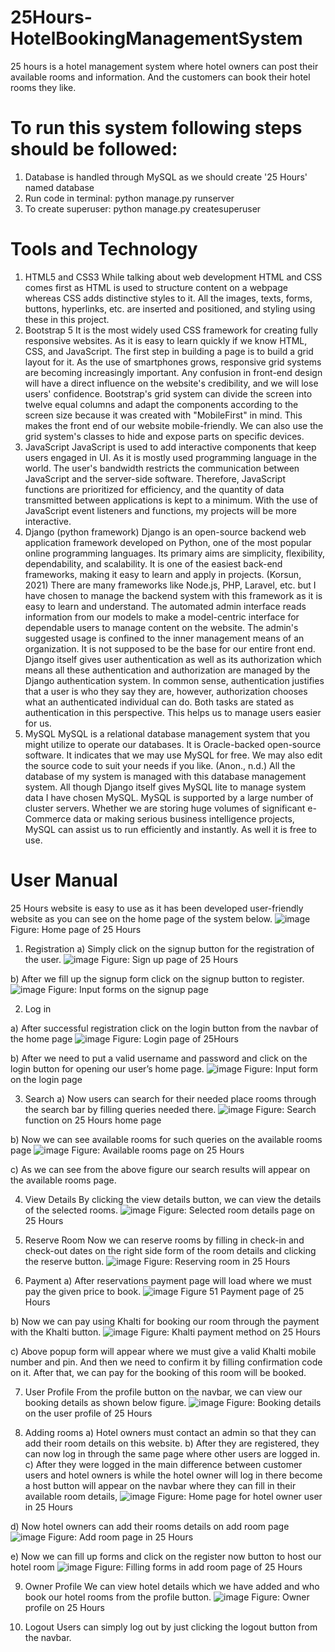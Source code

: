 # 25Hours-HotelBookingManagementSystem
25 hours is a hotel management system where hotel owners can post their available rooms and information. And the customers can book their hotel rooms they like.

# To run this system following steps should be followed:
1. Database is handled through MySQL as we should create '25 Hours' named database
2. Run code in terminal: python manage.py runserver
3. To create superuser:  python manage.py createsuperuser

# Tools and Technology 
1. HTML5 and CSS3
While talking about web development HTML and CSS comes first as HTML is 
used to structure content on a webpage whereas CSS adds distinctive styles
to it. All the images, texts, forms, buttons, hyperlinks, etc. are inserted and 
positioned, and styling using these in this project. 
2. Bootstrap 5
It is the most widely used CSS framework for creating fully responsive 
websites. As it is easy to learn quickly if we know HTML, CSS, and JavaScript. 
The first step in building a page is to build a grid layout for it. As the use of 
smartphones grows, responsive grid systems are becoming increasingly 
important. Any confusion in front-end design will have a direct influence on the 
website's credibility, and we will lose users' confidence. Bootstrap's grid 
system can divide the screen into twelve equal columns and adapt the 
components according to the screen size because it was created with "MobileFirst" in mind. This makes the front end of our website mobile-friendly. We can 
also use the grid system's classes to hide and expose parts on specific 
devices.
3. JavaScript
JavaScript is used to add interactive components that keep users engaged in 
UI. As it is mostly used programming language in the world. The user's 
bandwidth restricts the communication between JavaScript and the server-side 
software. Therefore, JavaScript functions are prioritized for efficiency, and the 
quantity of data transmitted between applications is kept to a minimum. With 
the use of JavaScript event listeners and functions, my projects will be more 
interactive. 
4. Django (python framework)
Django is an open-source backend web application framework developed on 
Python, one of the most popular online programming languages. Its primary 
aims are simplicity, flexibility, dependability, and scalability. It is one of the 
easiest back-end frameworks, making it easy to learn and apply in projects. 
(Korsun, 2021)
There are many frameworks like Node.js, PHP, Laravel, etc. but I have chosen 
to manage the backend system with this framework as it is easy to learn and 
understand. The automated admin interface reads information from our models 
to make a model-centric interface for dependable users to manage content on 
the website. The admin's suggested usage is confined to the inner
management means of an organization. It is not supposed to be the base for 
our entire front end.
Django itself gives user authentication as well as its authorization which means 
all these authentication and authorization are managed by the Django 
authentication system. In common sense, authentication justifies that a user is 
who they say they are, however, authorization chooses what an authenticated 
individual can do. Both tasks are stated as authentication in this perspective.
This helps us to manage users easier for us.
5. MySQL
MySQL is a relational database management system that you might utilize to 
operate our databases. It is Oracle-backed open-source software. It indicates
that we may use MySQL for free. We may also edit the source code to suit 
your needs if you like. (Anon., n.d.)
All the database of my system is managed with this database management 
system. All though Django itself gives MySQL lite to manage system data I 
have chosen MySQL. MySQL is supported by a large number of cluster 
servers. Whether we are storing huge volumes of significant e-Commerce data 
or making serious business intelligence projects, MySQL can assist us to run 
efficiently and instantly. As well it is free to use.


# User Manual
25 Hours website is easy to use as it has been developed user-friendly website as you can see on the home page of the system below.
![image](https://user-images.githubusercontent.com/95069886/165972388-d281cc0d-ee59-4a09-a81c-983e2d500a2a.png) 
Figure: Home page of 25 Hours

1)	Registration
a)	Simply click on the signup button for the registration of the user.
 ![image](https://user-images.githubusercontent.com/95069886/165972674-afaec6da-e695-4c15-a249-066d6994a8e5.png)
Figure: Sign up page of 25 Hours

b)	After we fill up the signup form click on the signup button to register.
![image](https://user-images.githubusercontent.com/95069886/165972744-8ccc3a41-f555-4130-ac66-a564ce0032f1.png)
Figure: Input forms on the signup page


2)	Log in

a)	After successful registration click on the login button from the navbar of the home page
![image](https://user-images.githubusercontent.com/95069886/165972809-0d1c7d2d-f130-4bd5-99d2-8a5345e6fd52.png)
Figure: Login page of 25Hours

b)	After we need to put a valid username and password and click on the login button for opening our user’s home page.
 ![image](https://user-images.githubusercontent.com/95069886/165972925-2f3c511d-b6db-4905-a35e-b016cada157e.png)
Figure: Input form on the login page

3)	Search
a)	Now users can search for their needed place rooms through the search bar by filling queries needed there.
 ![image](https://user-images.githubusercontent.com/95069886/165972979-6a6f0297-bc26-4b3b-acde-fd6eee644c0a.png)
Figure: Search function on 25 Hours home page

b)	Now we can see available rooms for such queries on the available rooms page
 ![image](https://user-images.githubusercontent.com/95069886/165973061-291c4e92-0fdd-4c1e-ac2e-d0e29bcb6270.png)
Figure: Available rooms page on 25 Hours

c)	As we can see from the above figure our search results will appear on the available rooms page.

4)	View Details
By clicking the view details button, we can view the details of the selected rooms.
![image](https://user-images.githubusercontent.com/95069886/165973129-f7226bcc-34d9-45c9-b5b9-938dd8558d5c.png)
Figure: Selected room details page on 25 Hours

5)	Reserve Room
Now we can reserve rooms by filling in check-in and check-out dates on the right side form of the room details and clicking the reserve button.
 ![image](https://user-images.githubusercontent.com/95069886/165973179-e1036132-525e-4f14-b42d-1e108ba0a83d.png)
Figure: Reserving room in 25 Hours

6)	Payment
a)	After reservations payment page will load where we must pay the given price to book.
 ![image](https://user-images.githubusercontent.com/95069886/165973230-42fd5e0e-3f55-4d6a-8667-f9361dd8af90.png)
Figure 51 Payment page of 25 Hours

b)	Now we can pay using Khalti for booking our room through the payment with the Khalti button.
 ![image](https://user-images.githubusercontent.com/95069886/165973257-c39391bb-2468-4cf8-a92d-bc2a0c300829.png)
Figure: Khalti payment method on 25 Hours

c)	Above popup form will appear where we must give a valid Khalti mobile number and pin. And then we need to confirm it by filling confirmation code on it. After that, we can pay for the booking of this room will be booked. 

7)	User Profile
From the profile button on the navbar, we can view our booking details as shown below figure.
![image](https://user-images.githubusercontent.com/95069886/165973312-7eb083b5-112e-40f4-8d21-de4b5a320ae4.png)
Figure: Booking details on the user profile of 25 Hours

8)	Adding rooms
a)	Hotel owners must contact an admin so that they can add their room details on this website.
b)	After they are registered, they can now log in through the same page where other users are logged in.
c)	After they were logged in the main difference between customer users and hotel owners is while the hotel owner will log in there become a host button will appear on the navbar where they can fill in their available room details,
 ![image](https://user-images.githubusercontent.com/95069886/165973424-36965b40-80ea-4bb3-a54c-e954ba73edf1.png)
Figure: Home page for hotel owner user in 25 Hours

d)	Now hotel owners can add their rooms details on add room page
![image](https://user-images.githubusercontent.com/95069886/165973467-7ec122ad-107c-417e-82ab-dce6bc61241e.png)
Figure: Add room page in 25 Hours


e)	Now we can fill up forms and click on the register now button to host our hotel room
![image](https://user-images.githubusercontent.com/95069886/165973511-e3c6eae0-39f4-442a-a1fc-7ee35d009dbd.png)
Figure: Filling forms in add room page of 25 Hours


9)	Owner Profile
We can view hotel details which we have added and who book our hotel rooms from the profile button.
 ![image](https://user-images.githubusercontent.com/95069886/165973573-7f034a58-897e-410d-8e7d-c5fd1a1bda68.png)
Figure: Owner profile on 25 Hours

10)	Logout
Users can simply log out by just clicking the logout button from the navbar.

